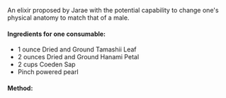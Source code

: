 An elixir proposed by Jarae with the potential capability to change one's physical anatomy to match that of a male.
#### Ingredients for one consumable:
- 1 ounce Dried and Ground Tamashii Leaf
- 2 ounces Dried and Ground Hanami Petal
- 2 cups Coeden Sap
- Pinch powered pearl

#### Method: